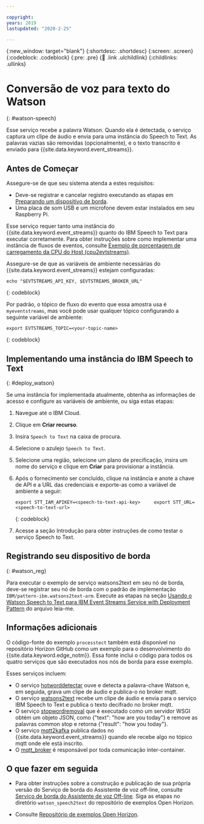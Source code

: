 ```yaml
---

copyright:
years: 2019
lastupdated: "2020-2-25"

---
```


{:new_window: target="blank"}
{:shortdesc: .shortdesc}
{:screen: .screen}
{:codeblock: .codeblock}
{:pre: .pre}
{:child: .link .ulchildlink}
{:childlinks: .ullinks}

# Conversão de voz para texto do Watson
{: #watson-speech}

Esse serviço recebe a palavra Watson. Quando ela é detectada, o serviço captura um clipe de áudio e envia para uma instância do Speech to Text.  As palavras vazias são removidas (opcionalmente), e o texto transcrito é enviado para {{site.data.keyword.event_streams}}.

## Antes de Começar

Assegure-se de que seu sistema atenda a estes requisitos:

* Deve-se registrar e cancelar registro executando as etapas em [Preparando um dispositivo de borda](adding_devices.md).
* Uma placa de som USB e um microfone devem estar instalados em seu Raspberry Pi. 

Esse serviço requer tanto uma instância do {{site.data.keyword.event_streams}} quanto do IBM Speech to Text para executar corretamente. Para obter instruções sobre como implementar uma instância de fluxos de eventos, consulte [Exemplo de porcentagem de carregamento da CPU do Host (cpu2evtstreams)](../using_edge_services/cpu_load_example.md).  

Assegure-se de que as variáveis de ambiente necessárias do {{site.data.keyword.event_streams}} estejam configuradas:

```
echo "$EVTSTREAMS_API_KEY, $EVTSTREAMS_BROKER_URL"
```
{: codeblock}

Por padrão, o tópico de fluxo do evento que essa amostra usa é `myeventstreams`, mas você pode usar qualquer tópico configurando a seguinte variável de ambiente:

```
export EVTSTREAMS_TOPIC=<your-topic-name>
```
{: codeblock}

## Implementando uma instância do IBM Speech to Text
{: #deploy_watson}

Se uma instância for implementada atualmente, obtenha as informações de acesso e configure as variáveis de ambiente, ou siga estas etapas:

1. Navegue até o IBM Cloud.
2. Clique em **Criar recurso**.
3. Insira `Speech to Text` na caixa de procura.
4. Selecione o azulejo `Speech to Text`.
5. Selecione uma região, selecione um plano de precificação, insira um nome do serviço e clique em **Criar** para provisionar a instância.
6. Após o fornecimento ser concluído, clique na instância e anote a chave de API e a URL das credenciais e exporte-as como a variável de ambiente a seguir:

    ```
    export STT_IAM_APIKEY=<speech-to-text-api-key>     export STT_URL=<speech-to-text-url>
    ```
    {: codeblock}

7. Acesse a seção Introdução para obter instruções de como testar o serviço Speech to Text.

## Registrando seu dispositivo de borda
{: #watson_reg}

Para executar o exemplo de serviço watsons2text em seu nó de borda, deve-se registrar seu nó de borda com o padrão de implementação `IBM/pattern-ibm.watsons2text-arm`. Execute as etapas na seção [Usando o Watson Speech to Text para IBM Event Streams Service with Deployment Pattern](https://github.com/open-horizon/examples/tree/master/edge/evtstreams/watson_speech2text#-using-the-ibm-watson-speech-to-text-to-ibm-event-streams-service-with-deployment-pattern) do arquivo leia-me.

## Informações adicionais

O código-fonte do exemplo `processtect` também está disponível no repositório Horizon GitHub como um exemplo para o desenvolvimento do {{site.data.keyword.edge_notm}}. Essa fonte inclui o código para todos os quatro serviços que são executados nos nós de borda para esse exemplo. 

Esses serviços incluem:

* O serviço [hotworddetectar](https://github.com/open-horizon/examples/tree/master/edge/services/hotword_detection) ouve e detecta a palavra-chave Watson e, em seguida, grava um clipe de áudio e publica-o no broker mqtt.
* O serviço [watsons2text](https://github.com/open-horizon/examples/tree/master/edge/evtstreams/watson_speech2text) recebe um clipe de áudio e envia para o serviço IBM Speech to Text e publica o texto decifrado no broker mqtt.
* O serviço [stopwordremoval](https://github.com/open-horizon/examples/tree/master/edge/services/stopword_removal) que é executado como um servidor WSGI obtém um objeto JSON, como  {"text": "how are you today"} e remove as palavras common stop e retorna {"result": "how you today"}.
* O serviço [mqtt2kafka](https://github.com/open-horizon/examples/tree/master/edge/services/mqtt2kafka) publica dados no {{site.data.keyword.event_streams}} quando ele recebe algo no tópico mqtt onde ele está inscrito.
* O [mqtt_broker](https://github.com/open-horizon/examples/tree/master/edge/services/mqtt_broker) é responsável por toda comunicação inter-container.

## O que fazer em seguida

* Para obter instruções sobre a construção e publicação de sua própria versão do Serviço de borda do Assistente de voz off-line, consulte [Serviço de borda do Assistente de voz Off-line](https://github.com/open-horizon/examples/blob/master/edge/evtstreams/watson_speech2text/CreateService.md#-building-and-publishing-your-own-version-of-the-watson-speech-to-text-to-ibm-event-streams-service). Siga as etapas no diretório `watson_speech2text` do repositório de exemplos Open Horizon.

* Consulte [Repositório de exemplos Open Horizon](https://github.com/open-horizon/examples).
